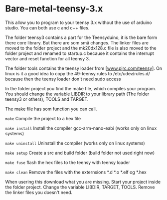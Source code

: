 # Bare-metal-teensy-3.x
This allow you to program to your teensy 3.x without the use of arduino studio. You can both use c and c++ files. 

The folder teensy3 contains a part for the Teensyduino, it is the bare form there core library. But there are som små changes. The linker files are moved to the folder project and the mk20dx128.c file is also moved to the folder project and renamed to startup.c because it contains the interrupt vector and reset function for all teensy 3. 

The folder tools contains the teensy loader from [www.pjrc.com/teensy]. On linux is it a good idea to copy the 49-teensy.rules to /etc/udev/rules.d/ because then the teensy loader don't need sudo access


In the folder project you find the make file, which compiles your program. You should change the variable LIBDIR to your library path (The folder teensy3 or others), TOOLS and TARGET. 

The make file has som function you can call. 

`make` 
Compile the project to a hex file

`make install` 
Install the compiler gcc-arm-nano-eabi (works only on linux systems)

`make uninstall`
Uninstall the compiler (works only on linux systems)

`make setup` 
Create a src and build folder (build folder not used right now)

`make fuse`
flash the hex files to the teensy with teensy loader

`make clean`
Remove the files with the externsions *.d *.o *.elf og *.hex


When usering this download what you are missing. Start your project inside the folder project. Change the variable LIBDIR, TARGET, TOOLS. Remove the linker files you doesn't need. 
